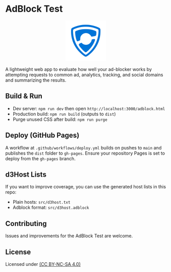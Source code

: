 # AdBlock Test

<p align="center">
  <img src="src/assets/adblock/icon.svg" alt="AdBlock Test" width="128" height="128" />
</p>

A lightweight web app to evaluate how well your ad-blocker works by attempting requests to common ad, analytics, tracking, and social domains and summarizing the results.

## Build & Run

- Dev server: `npm run dev` then open `http://localhost:3000/adblock.html`
- Production build: `npm run build` (outputs to `dist`)
- Purge unused CSS after build: `npm run purge`

## Deploy (GitHub Pages)

A workflow at `.github/workflows/deploy.yml` builds on pushes to `main` and publishes the `dist` folder to `gh-pages`. Ensure your repository Pages is set to deploy from the `gh-pages` branch.

## d3Host Lists

If you want to improve coverage, you can use the generated host lists in this repo:
- Plain hosts: `src/d3host.txt`
- Adblock format: `src/d3host.adblock`

## Contributing

Issues and improvements for the AdBlock Test are welcome.

## License

Licensed under [(CC BY-NC-SA 4.0)](https://creativecommons.org/licenses/by-nc-sa/4.0/)
